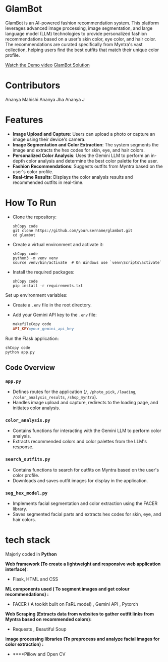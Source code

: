 # GlamBot

GlamBot is an AI-powered fashion recommendation system. This platform leverages advanced image processing, image segmentation, and large language model (LLM) technologies to provide personalized fashion recommendations based on a user's skin color, eye color, and hair color. The recommendations are curated specifically from Myntra's vast collection, helping users find the best outfits that match their unique color profile.

[Watch the Demo video](https://youtu.be/6eS3m9Bh-qs)
[GlamBot Solution](https://youtu.be/eAfw7BiDS5Y)




# Contributors 
Ananya Mahishi
Ananya Jha
Ananya J

# Features

- **Image Upload and Capture**: Users can upload a photo or capture an image using their device's camera.
- **Image Segmentation and Color Extraction**: The system segments the image and extracts the hex codes for skin, eye, and hair colors.
- **Personalized Color Analysis**: Uses the Gemini LLM to perform an in-depth color analysis and determine the best color palette for the user.
- **Fashion Recommendations**: Suggests outfits from Myntra based on the user's color profile.
- **Real-time Results**: Displays the color analysis results and recommended outfits in real-time.

# How To Run

- Clone the repository:
    
    ```
    shCopy code
    git clone https://github.com/yourusername/glambot.git
    cd glambot
    
    ```
    
- Create a virtual environment and activate it:
    
    ```
    shCopy code
    python3 -m venv venv
    source venv/bin/activate  # On Windows use `venv\Scripts\activate`
    
    ```
    
- Install the required packages:
    
    ```
    shCopy code
    pip install -r requirements.txt
    
    ```
    

Set up environment variables:

- Create a `.env` file in the root directory.
- Add your Gemini API key to the `.env` file:
    
    ```makefile
    makefileCopy code
    API_KEY=your_gemini_api_key
    
    ```
    

Run the Flask application:

```
shCopy code
python app.py

```

## Code Overview

### `app.py`

- Defines routes for the application (`/`, `/photo_pick`, `/loading`, `/color_analysis_results`, `/shop_myntra`).
- Handles image upload and capture, redirects to the loading page, and initiates color analysis.

### `color_analysis.py`

- Contains functions for interacting with the Gemini LLM to perform color analysis.
- Extracts recommended colors and color palettes from the LLM's response.

### `search_outfits.py`

- Contains functions to search for outfits on Myntra based on the user's color profile.
- Downloads and saves outfit images for display in the application.

### `seg_hex_model.py`

- Implements facial segmentation and color extraction using the FACER library.
- Saves segmented facial parts and extracts hex codes for skin, eye, and hair colors.

# tech stack

Majorly coded in **Python**

**Web framework (To create a lightweight and responsive web application interface)**:

- Flask, HTML and CSS

**ML components used ( To segment images and get colour recommendations) :**

- FACER ( A toolkit built on FaRL model) , Gemini API , Pytorch

**Web Scraping (Extracts data from websites to gather outfit links from Myntra based on recommended colors):**

- Requests , Beautiful Soup

I**mage processing libraries (To preprocess and analyze facial images for color extraction) :**

- ****Pillow and Open CV
